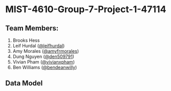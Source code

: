 # MIST-4610-Group-7-Project-1-47114

## Team Members:
1. Brooks Hess
2. Leif Hurdal ([@leifhurdal](https://github.com/leifhurdal))
3. Amy Morales ([@amyfrmorales](https://github.com/amyfrmorales))
4. Dung Nguyen ([@den509791](https://github.com/den50791))
6. Vivian Pham ([@vivianxpham](https://github.com/vivianxpham))
7. Ben Williams ([@bendeanwilly](https://github.com/bendeanwilly))
   
## Data Model
